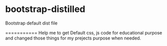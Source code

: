 # bootstrap-distilled
Bootstrap default dist file 

===========
Help me to get Default css, js code for educational purpose and changed those things for my prejects purpose when needed.
